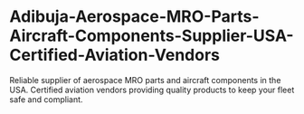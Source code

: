 # Adibuja-Aerospace-MRO-Parts-Aircraft-Components-Supplier-USA-Certified-Aviation-Vendors
Reliable supplier of aerospace MRO parts and aircraft components in the USA. Certified aviation vendors providing quality products to keep your fleet safe and compliant.
